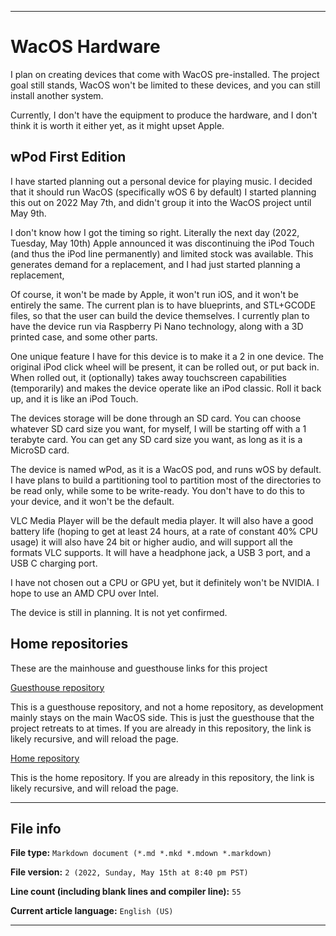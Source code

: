 
***

# WacOS Hardware

I plan on creating devices that come with WacOS pre-installed. The project goal still stands, WacOS won't be limited to these devices, and you can still install another system.

Currently, I don't have the equipment to produce the hardware, and I don't think it is worth it either yet, as it might upset Apple.

## wPod First Edition

I have started planning out a personal device for playing music. I decided that it should run WacOS (specifically wOS 6 by default) I started planning this out on 2022 May 7th, and didn't group it into the WacOS project until May 9th.

I don't know how I got the timing so right. Literally the next day (2022, Tuesday, May 10th) Apple announced it was discontinuing the iPod Touch (and thus the iPod line permanently) and limited stock was available. This generates demand for a replacement, and I had just started planning a replacement,

Of course, it won't be made by Apple, it won't run iOS, and it won't be entirely the same. The current plan is to have blueprints, and STL+GCODE files, so that the user can build the device themselves. I currently plan to have the device run via Raspberry Pi Nano technology, along with a 3D printed case, and some other parts.

One unique feature I have for this device is to make it a 2 in one device. The original iPod click wheel will be present, it can be rolled out, or put back in. When rolled out, it (optionally) takes away touchscreen capabilities (temporarily) and makes the device operate like an iPod classic. Roll it back up, and it is like an iPod Touch.

The devices storage will be done through an SD card. You can choose whatever SD card size you want, for myself, I will be starting off with a 1 terabyte card. You can get any SD card size you want, as long as it is a MicroSD card.

The device is named wPod, as it is a WacOS pod, and runs wOS by default. I have plans to build a partitioning tool to partition most of the directories to be read only, while some to be write-ready. You don't have to do this to your device, and it won't be the default.

VLC Media Player will be the default media player. It will also have a good battery life (hoping to get at least 24 hours, at a rate of constant 40% CPU usage) it will also have 24 bit or higher audio, and will support all the formats VLC supports. It will have a headphone jack, a USB 3 port, and a USB C charging port.

I have not chosen out a CPU or GPU yet, but it definitely won't be NVIDIA. I hope to use an AMD CPU over Intel.

The device is still in planning. It is not yet confirmed.

## Home repositories

These are the mainhouse and guesthouse links for this project

[Guesthouse repository](https://github.com/seanpm2001/WacOS_Hardware_Blueprints/)

This is a guesthouse repository, and not a home repository, as development mainly stays on the main WacOS side. This is just the guesthouse that the project retreats to at times. If you are already in this repository, the link is likely recursive, and will reload the page.

[Home repository](https://github.com/seanpm2001/WacOS/tree/WacOS-dev/Hardware/)

This is the home repository. If you are already in this repository, the link is likely recursive, and will reload the page.

***

## File info

**File type:** `Markdown document (*.md *.mkd *.mdown *.markdown)`

**File version:** `2 (2022, Sunday, May 15th at 8:40 pm PST)`

**Line count (including blank lines and compiler line):** `55`

**Current article language:** `English (US)`

***
